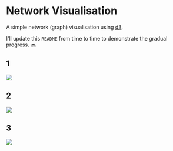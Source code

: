 # Network Visualisation 
A simple network (graph) visualisation using [d3](https://github.com/d3/d3).

I'll update this `README` from time to time to demonstrate the gradual progress. 🔜

## 1
<kbd><img src="https://i.imgur.com/3CzhIHX.png"/><kbd>

## 2
<kbd><img src="https://i.imgur.com/5n1XDTr.gif"/><kbd>

## 3
<kbd><img src="https://i.imgur.com/9945tmZ.gif"/><kbd>

